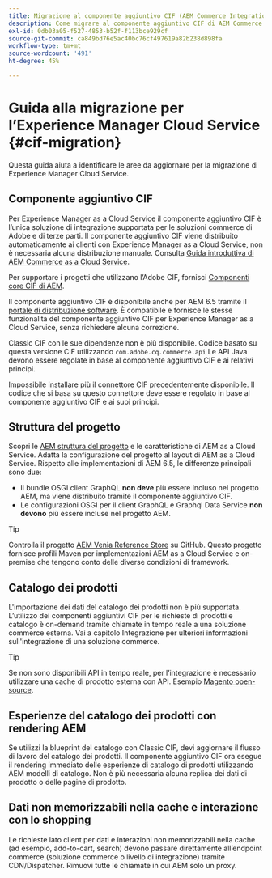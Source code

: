 ```yaml
---
title: Migrazione al componente aggiuntivo CIF (AEM Commerce Integration Framework)
description: Come migrare al componente aggiuntivo CIF di AEM Commerce Integration Framework (CIF) da una versione precedente
exl-id: 0db03a05-f527-4853-b52f-f113bce929cf
source-git-commit: ca849bd76e5ac40bc76cf497619a82b238d898fa
workflow-type: tm+mt
source-wordcount: '491'
ht-degree: 45%

---
```


# Guida alla migrazione per l’Experience Manager Cloud Service {#cif-migration}

Questa guida aiuta a identificare le aree da aggiornare per la migrazione di Experience Manager Cloud Service.

## Componente aggiuntivo CIF

Per Experience Manager as a Cloud Service il componente aggiuntivo CIF è l’unica soluzione di integrazione supportata per le soluzioni commerce di Adobe e di terze parti. Il componente aggiuntivo CIF viene distribuito automaticamente ai clienti con Experience Manager as a Cloud Service, non è necessaria alcuna distribuzione manuale. Consulta [Guida introduttiva di AEM Commerce as a Cloud Service](getting-started.md).

Per supportare i progetti che utilizzano l’Adobe CIF, fornisci [Componenti core CIF di AEM](https://github.com/adobe/aem-core-cif-components).

Il componente aggiuntivo CIF è disponibile anche per AEM 6.5 tramite il [portale di distribuzione software](https://experience.adobe.com/#/downloads/content/software-distribution/it/aem.html). È compatibile e fornisce le stesse funzionalità del componente aggiuntivo CIF per Experience Manager as a Cloud Service, senza richiedere alcuna correzione.

Classic CIF con le sue dipendenze non è più disponibile. Codice basato su questa versione CIF utilizzando `com.adobe.cq.commerce.api` Le API Java devono essere regolate in base al componente aggiuntivo CIF e ai relativi principi.

Impossibile installare più il connettore CIF precedentemente disponibile. Il codice che si basa su questo connettore deve essere regolato in base al componente aggiuntivo CIF e ai suoi principi.

## Struttura del progetto

Scopri le [AEM struttura del progetto](https://experienceleague.adobe.com/docs/experience-manager-cloud-service/implementing/developing/aem-project-content-package-structure.html?lang=it) e le caratteristiche di AEM as a Cloud Service. Adatta la configurazione del progetto al layout di AEM as a Cloud Service.
Rispetto alle implementazioni di AEM 6.5, le differenze principali sono due:

* Il bundle OSGI client GraphQL **non deve** più essere incluso nel progetto AEM, ma viene distribuito tramite il componente aggiuntivo CIF.
* Le configurazioni OSGI per il client GraphQL e Graphql Data Service **non devono** più essere incluse nel progetto AEM.

>[!TIP]
>
>Controlla il progetto [AEM Venia Reference Store](https://github.com/adobe/aem-cif-guides-venia) su GitHub. Questo progetto fornisce profili Maven per implementazioni AEM as a Cloud Service e on-premise che tengono conto delle diverse condizioni di framework.

## Catalogo dei prodotti

L&#39;importazione dei dati del catalogo dei prodotti non è più supportata. L’utilizzo dei componenti aggiuntivi CIF per le richieste di prodotti e catalogo è on-demand tramite chiamate in tempo reale a una soluzione commerce esterna. Vai a capitolo Integrazione per ulteriori informazioni sull&#39;integrazione di una soluzione commerce.

>[!TIP]
>
>Se non sono disponibili API in tempo reale, per l’integrazione è necessario utilizzare una cache di prodotto esterna con API. Esempio [Magento open-source](https://business.adobe.com/products/magento/open-source.html).

## Esperienze del catalogo dei prodotti con rendering AEM

Se utilizzi la blueprint del catalogo con Classic CIF, devi aggiornare il flusso di lavoro del catalogo dei prodotti. Il componente aggiuntivo CIF ora esegue il rendering immediato delle esperienze di catalogo di prodotti utilizzando AEM modelli di catalogo. Non è più necessaria alcuna replica dei dati di prodotto o delle pagine di prodotto.

## Dati non memorizzabili nella cache e interazione con lo shopping

Le richieste lato client per dati e interazioni non memorizzabili nella cache (ad esempio, add-to-cart, search) devono passare direttamente all’endpoint commerce (soluzione commerce o livello di integrazione) tramite CDN/Dispatcher. Rimuovi tutte le chiamate in cui AEM solo un proxy.
